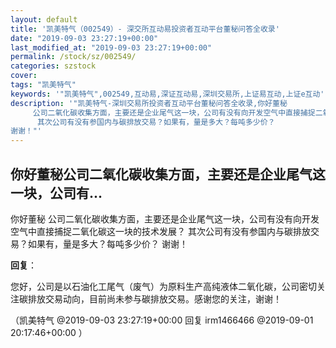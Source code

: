 ```yaml
---
layout: default
title: '凯美特气（002549）- 深交所互动易投资者互动平台董秘问答全收录'
date: "2019-09-03 23:27:19+00:00"
last_modified_at: "2019-09-03 23:27:19+00:00"
permalink: /stock/sz/002549/
categories: szstock
cover: 
tags: "凯美特气"
keywords: '"凯美特气",002549,互动易,深证互动易,深圳交易所,上证易互动,上证e互动'
description: '"凯美特气-深圳交易所投资者互动平台董秘问答全收录,你好董秘
     公司二氧化碳收集方面，主要还是企业尾气这一块，公司有没有向开发空气中直接捕捉二氧化碳这一块的技术发展？
      其次公司有没有参国内与碳排放交易？如果有，量是多大？每吨多少价？
谢谢！"'
---
```


## 你好董秘公司二氧化碳收集方面，主要还是企业尾气这一块，公司有...

你好董秘
     公司二氧化碳收集方面，主要还是企业尾气这一块，公司有没有向开发空气中直接捕捉二氧化碳这一块的技术发展？
      其次公司有没有参国内与碳排放交易？如果有，量是多大？每吨多少价？
谢谢！

**回复**：

您好，公司是以石油化工尾气（废气）为原料生产高纯液体二氧化碳，公司密切关注碳排放交易动向，目前尚未参与碳排放交易。感谢您的关注，谢谢！ 

（凯美特气  @2019-09-03 23:27:19+00:00 回复 irm1466466  @2019-09-01 20:17:46+00:00 ）

